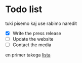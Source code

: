 # Todo list

tuki pisemo kaj use rabimo naredit 

- [x] Write the press release
- [ ] Update the website
- [ ] Contact the media

en primer takega [lista](https://github.com/rso-projekt-leon/documentation/blob/master/Vaje_TO_DO.md) 

